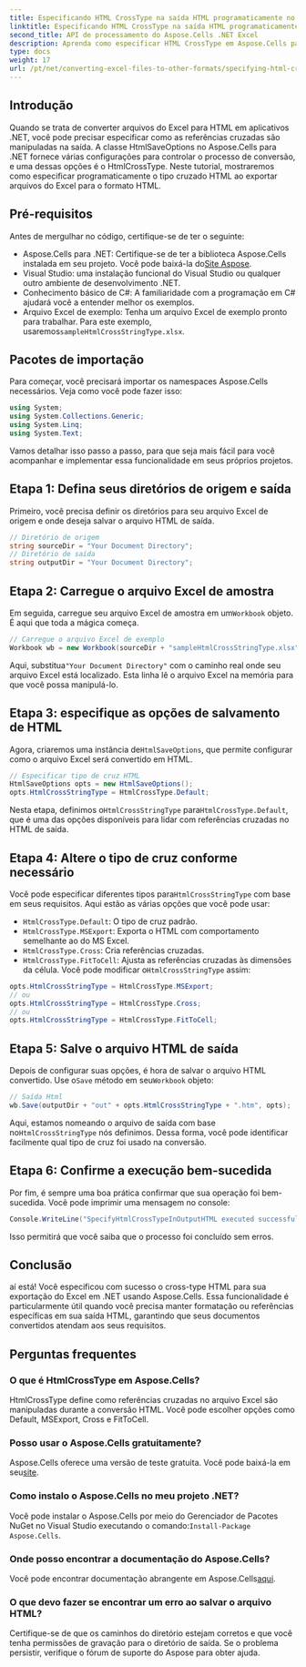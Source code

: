 ```yaml
---
title: Especificando HTML CrossType na saída HTML programaticamente no .NET
linktitle: Especificando HTML CrossType na saída HTML programaticamente no .NET
second_title: API de processamento do Aspose.Cells .NET Excel
description: Aprenda como especificar HTML CrossType em Aspose.Cells para .NET. Siga nosso tutorial passo a passo para converter arquivos Excel para HTML com precisão.
type: docs
weight: 17
url: /pt/net/converting-excel-files-to-other-formats/specifying-html-crosstype-in-output-html/
---
```

## Introdução
Quando se trata de converter arquivos do Excel para HTML em aplicativos .NET, você pode precisar especificar como as referências cruzadas são manipuladas na saída. A classe HtmlSaveOptions no Aspose.Cells para .NET fornece várias configurações para controlar o processo de conversão, e uma dessas opções é o HtmlCrossType. Neste tutorial, mostraremos como especificar programaticamente o tipo cruzado HTML ao exportar arquivos do Excel para o formato HTML. 
## Pré-requisitos
Antes de mergulhar no código, certifique-se de ter o seguinte:
-  Aspose.Cells para .NET: Certifique-se de ter a biblioteca Aspose.Cells instalada em seu projeto. Você pode baixá-la do[Site Aspose](https://releases.aspose.com/cells/net/).
- Visual Studio: uma instalação funcional do Visual Studio ou qualquer outro ambiente de desenvolvimento .NET.
- Conhecimento básico de C#: A familiaridade com a programação em C# ajudará você a entender melhor os exemplos.
-  Arquivo Excel de exemplo: Tenha um arquivo Excel de exemplo pronto para trabalhar. Para este exemplo, usaremos`sampleHtmlCrossStringType.xlsx`.
## Pacotes de importação
Para começar, você precisará importar os namespaces Aspose.Cells necessários. Veja como você pode fazer isso:
```csharp
using System;
using System.Collections.Generic;
using System.Linq;
using System.Text;
```
Vamos detalhar isso passo a passo, para que seja mais fácil para você acompanhar e implementar essa funcionalidade em seus próprios projetos.
## Etapa 1: Defina seus diretórios de origem e saída
Primeiro, você precisa definir os diretórios para seu arquivo Excel de origem e onde deseja salvar o arquivo HTML de saída.
```csharp
// Diretório de origem
string sourceDir = "Your Document Directory";
// Diretório de saída
string outputDir = "Your Document Directory";
```
## Etapa 2: Carregue o arquivo Excel de amostra
 Em seguida, carregue seu arquivo Excel de amostra em um`Workbook` objeto. É aqui que toda a mágica começa.
```csharp
// Carregue o arquivo Excel de exemplo
Workbook wb = new Workbook(sourceDir + "sampleHtmlCrossStringType.xlsx");
```
 Aqui, substitua`"Your Document Directory"` com o caminho real onde seu arquivo Excel está localizado. Esta linha lê o arquivo Excel na memória para que você possa manipulá-lo.
## Etapa 3: especifique as opções de salvamento de HTML
 Agora, criaremos uma instância de`HtmlSaveOptions`, que permite configurar como o arquivo Excel será convertido em HTML.
```csharp
// Especificar tipo de cruz HTML
HtmlSaveOptions opts = new HtmlSaveOptions();
opts.HtmlCrossStringType = HtmlCrossType.Default;
```
 Nesta etapa, definimos o`HtmlCrossStringType` para`HtmlCrossType.Default`, que é uma das opções disponíveis para lidar com referências cruzadas no HTML de saída.
## Etapa 4: Altere o tipo de cruz conforme necessário
 Você pode especificar diferentes tipos para`HtmlCrossStringType` com base em seus requisitos. Aqui estão as várias opções que você pode usar:
- `HtmlCrossType.Default`: O tipo de cruz padrão.
- `HtmlCrossType.MSExport`: Exporta o HTML com comportamento semelhante ao do MS Excel.
- `HtmlCrossType.Cross`: Cria referências cruzadas.
- `HtmlCrossType.FitToCell`: Ajusta as referências cruzadas às dimensões da célula.
 Você pode modificar o`HtmlCrossStringType` assim:
```csharp
opts.HtmlCrossStringType = HtmlCrossType.MSExport;
// ou
opts.HtmlCrossStringType = HtmlCrossType.Cross;
// ou
opts.HtmlCrossStringType = HtmlCrossType.FitToCell;
```
## Etapa 5: Salve o arquivo HTML de saída
 Depois de configurar suas opções, é hora de salvar o arquivo HTML convertido. Use o`Save` método em seu`Workbook` objeto:
```csharp
// Saída Html
wb.Save(outputDir + "out" + opts.HtmlCrossStringType + ".htm", opts);
```
 Aqui, estamos nomeando o arquivo de saída com base no`HtmlCrossStringType` nós definimos. Dessa forma, você pode identificar facilmente qual tipo de cruz foi usado na conversão.
## Etapa 6: Confirme a execução bem-sucedida
Por fim, é sempre uma boa prática confirmar que sua operação foi bem-sucedida. Você pode imprimir uma mensagem no console:
```csharp
Console.WriteLine("SpecifyHtmlCrossTypeInOutputHTML executed successfully.\r\n");
```
Isso permitirá que você saiba que o processo foi concluído sem erros.
## Conclusão
aí está! Você especificou com sucesso o cross-type HTML para sua exportação do Excel em .NET usando Aspose.Cells. Essa funcionalidade é particularmente útil quando você precisa manter formatação ou referências específicas em sua saída HTML, garantindo que seus documentos convertidos atendam aos seus requisitos.
## Perguntas frequentes
### O que é HtmlCrossType em Aspose.Cells?  
HtmlCrossType define como referências cruzadas no arquivo Excel são manipuladas durante a conversão HTML. Você pode escolher opções como Default, MSExport, Cross e FitToCell.
### Posso usar o Aspose.Cells gratuitamente?  
 Aspose.Cells oferece uma versão de teste gratuita. Você pode baixá-la em seu[site](https://releases.aspose.com/).
### Como instalo o Aspose.Cells no meu projeto .NET?  
 Você pode instalar o Aspose.Cells por meio do Gerenciador de Pacotes NuGet no Visual Studio executando o comando:`Install-Package Aspose.Cells`.
### Onde posso encontrar a documentação do Aspose.Cells?  
 Você pode encontrar documentação abrangente em Aspose.Cells[aqui](https://reference.aspose.com/cells/net/).
### O que devo fazer se encontrar um erro ao salvar o arquivo HTML?  
Certifique-se de que os caminhos do diretório estejam corretos e que você tenha permissões de gravação para o diretório de saída. Se o problema persistir, verifique o fórum de suporte do Aspose para obter ajuda.